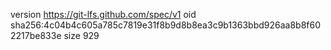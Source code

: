 version https://git-lfs.github.com/spec/v1
oid sha256:4c04b4c605a785c7819e31f8b9d8b8ea3c9b1363bbd926aa8b8f602217be833e
size 929
